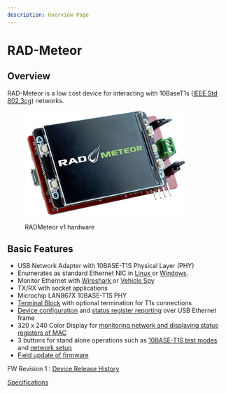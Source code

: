 ```yaml
---
description: Overview Page
---
```


# RAD-Meteor

## Overview&#x20;

RAD-Meteor is a low cost device for interacting with 10BaseT1s ([IEEE Std 802.3cg](https://standards.ieee.org/search/?q=802.3cg)) networks.

<figure><img src=".gitbook/assets/radmeteor.png" alt=""><figcaption><p>RADMeteor v1 hardware</p></figcaption></figure>

## Basic Features

* USB Network Adapter with 10BASE-T1S Physical Layer (PHY)
* Enumerates as standard Ethernet NIC in [Linux ](using-on-linux.md)or [Windows](using-on-windows/).
* Monitor Ethernet with [Wireshark ](https://www.wireshark.org/)or [Vehicle Spy](using-on-windows/using-in-vehicle-spy.md)
* TX/RX with socket applications
* Microchip LAN867X 10BASE-T1S PHY
* [Terminal Block](10baset1s-connections.md) with optional termination for T1s connections
* [Device configuration](host-usb-commands/) and [status register reporting](host-usb-commands/host-usb-responses.md) over USB Ethernet frame
* 320 x 240 Color Display for [monitoring network and displaying status registers of MAC](display-main-screen/)
* 3 buttons for stand alone operations such as [10BASE-T1S test modes](10baset1s-test-modes.md) and [network setup](display-main-screen/display-setup-screens.md)
* [Field update of firmware](firmware-update/)



FW Revision 1 : [Device Release History](firmware-update/device-release-history.md)

[Specifications](specifications.md)
